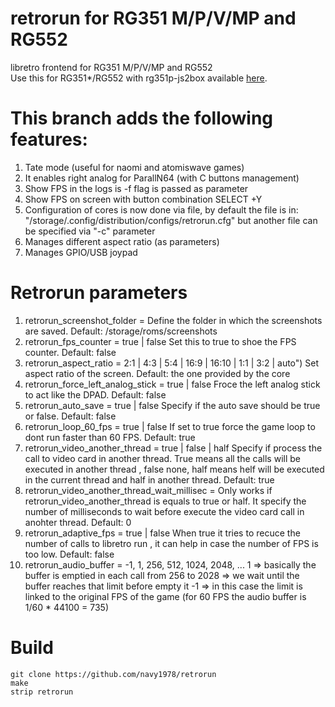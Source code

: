 # retrorun for RG351 M/P/V/MP and RG552
libretro frontend for RG351 M/P/V/MP and RG552\
Use this for RG351*/RG552 with rg351p-js2box available [here](https://github.com/christianhaitian/RG351P_virtual-gamepad).

# This branch adds the following features:
1) Tate mode (useful for naomi and atomiswave games)
2) It enables right analog for ParallN64 (with C buttons management)
3) Show FPS in the logs is -f flag is passed as parameter
4) Show FPS on screen with button combination SELECT +Y
5) Configuration of cores is now done via file, by default the file is in: "/storage/.config/distribution/configs/retrorun.cfg" but another file can be specified via "-c" parameter
6) Manages different aspect ratio (as parameters)
7) Manages GPIO/USB joypad


Retrorun parameters
======
1)  retrorun_screenshot_folder = <whatever>
    Define the folder in which the screenshots are saved. Default: /storage/roms/screenshots
2)  retrorun_fps_counter = true | false
    Set this to true to shoe the FPS counter. Default: false
3)  retrorun_aspect_ratio = 2:1 | 4:3 | 5:4 | 16:9 | 16:10 | 1:1 | 3:2 | auto")
    Set aspect ratio of the screen. Default: the one provided by the core
4)  retrorun_force_left_analog_stick = true | false
    Froce the left analog stick to act like the DPAD. Default: false
5) retrorun_auto_save = true | false
    Specify if the auto save should be true or false. Default: false
6)  retrorun_loop_60_fps = true | false
    If set to true force the game loop to dont run faster than 60 FPS. Default: true
7)  retrorun_video_another_thread = true | false | half
    Specify if process the call to video card in another thread. True means all the calls will be executed in another thread , false none, half means helf will be executed in the current thread and half in another thread. Default: true
8)  retrorun_video_another_thread_wait_millisec = <whatever>
    Only works if retrorun_video_another_thread is equals to true or half. It specify the number of milliseconds to wait before execute the video card call in anohter thread. Default: 0
9) retrorun_adaptive_fps = true | false
    When true it tries to recuce the number of calls to libretro run , it can help in case the number of FPS is too low. Default: false
10) retrorun_audio_buffer = -1, 1, 256, 512, 1024, 2048, ...
    1 => basically the buffer is emptied in each call
    from 256 to 2028 => we wait until the buffer reaches that limit before empty it
    -1 => in this case the limit is linked to the original FPS of the game (for 60 FPS the audio buffer is 1/60 * 44100 = 735)



Build
======
```
git clone https://github.com/navy1978/retrorun
make
strip retrorun
```
